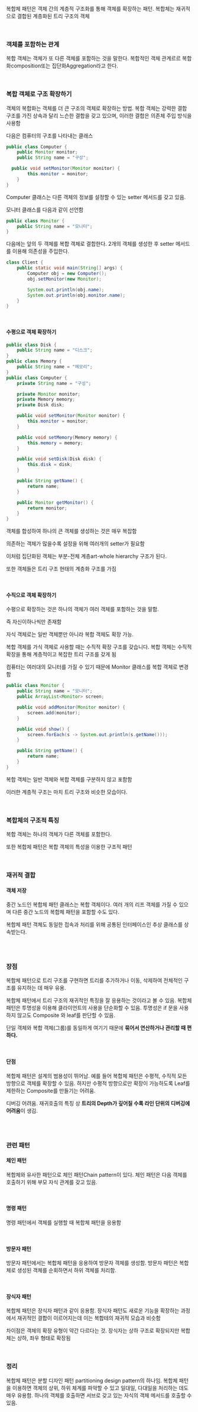 복합체 패턴은 객체 간의 계층적 구조화를 통해 객체를 확장하는 패턴. 복합체는 재귀적으로 결합된 계층화된 트리 구조의 객체

<br/>

### 객체를 포함하는 관계

복합 객체는 객체가 또 다른 객체를 포함하는 것을 말한다. 복합적인 객체 관계르르 복합화composition또는 집단화Aggregation라고 한다.

<br/>

### 복합 객체로 구조 확장하기

객체의 복합화는 객체를 더 큰 구조의 객체로 확장하는 방법. 복합 객체는 강력한 결합 구조를 가진 상속과 달리 느슨한 결합을 갖고 있으며, 이러한 결합은 의존체 주입 방식을 사용함

다음은 컴퓨터의 구조를 나타내는 클래스

```java
public class Computer {
	public Monitor monitor;
	public String name = "구성";

  public void setMonitor(Monitor monitor) {
		this.monitor = monitor;
	}
}
```

Computer 클래스는 다른 객체의 정보를 설정할 수 있는 setter 메서드를 갖고 있음.

모니터 클래스를 다음과 같이 선언함

```java
public class Monitor {
	public String name = "모니터";
}
```

다음에는 앞의 두 객체를 복합 객체로 결합한다. 2개의 객체를 생성한 후 setter 메서드를 이용해 의존성을 주입한다.

```java
class Client {
	public static void main(String[] args) {
		Computer obj = new Computer();
		obj.setMonitor(new Monitor);

		System.out.println(obj.name);
		System.out.println(obj.monitor.name);
	}
}
```

<br/>

#### 수평으로 객체 확장하기

```java
public class Disk {
	public String name = "디스크";
}
public class Memory {
	public String name = "메모리";
}
public class Computer {
    private String name = "구성";

    private Monitor monitor;
    private Memory memory;
    private Disk disk;

    public void setMonitor(Monitor monitor) {
        this.monitor = monitor;
    }

    public void setMemory(Memory memory) {
        this.memory = memory;
    }

    public void setDisk(Disk disk) {
        this.disk = disk;
    }

    public String getName() {
        return name;
    }

    public Monitor getMonitor() {
        return monitor;
    }
}
```

객체를 합성하여 하나의 큰 객체를 생성하는 것은 매우 복잡함

의존하는 객체가 많을수록 설정을 위해 여러개의 setter가 필요함

이처럼 집단화된 객체는 부분-전체 계층art-whole hierarchy 구조가 된다.

또한 객체들은 트리 구조 현태의 계층화 구조를 가짐

<br/>

#### 수직으로 객체 확장하기

수평으로 확장하는 것은 하나의 객체가 여러 객체를 포함하는 것을 말함.

즉 자신이하나씩만 존재함

자식 객체로는 일반 객체뿐만 아니라 복합 객체도 확장 가능.

복합 객체를 가식 객체로 사용할 때는 수직적 확장 구조를 갖습니다. 복합 객체는 수직적 확장을 통해 계층적이고 복잡한 트리 구조를 갖게 됨

컴퓨터는 여러대의 모니터를 가질 수 있기 때문에 Monitor 클래스를 복합 객체로 변경함

```java
public class Monitor {
    public String name = "모니터";
    public ArrayList<Monitor> screen;

    public void addMonitor(Monitor monitor) {
        screen.add(monitor);
    }

    public void show() {
        screen.forEach(s -> System.out.println(s.getName()));
    }

    public String getName() {
        return name;
    }
}
```

복합 객체는 일반 객체와 복합 객체를 구분하지 않고 포함함

이러한 계층적 구조는 마치 트리 구조와 비슷한 모습이다.

<br/>

### 복합체의 구조적 특징

복합 객체는 하나의 객체가 다른 객체를 포함한다.

또한 복합체 패턴은 복합 객체의 특성을 이용한 구조적 패턴

<br/>

### 재귀적 결합

#### 객체 저장

중간 노드인 복합체 패턴 클래스는 복합 객체이다. 여러 개의 리프 객체를 가질 수 있으며 다른 중간 노드의 복합체 패턴을 포함할 수도 있다.

복합체 패턴 객체도 동일한 접속과 처리를 위해 공통된 인터페이스인 추상 클래스를 상속받는다.

<br/><br/>

### 장점

복합체 패턴으로 트리 구조를 구현하면 트리를 추가하거나 이동, 삭제하여 전체적인 구조를 유지하는 데 매우 유용.

복합체 패턴에서 트리 구조의 재귀적인 특징을 잘 응용하는 것이라고 볼 수 있음. 복합체 패턴은 투명성을 이용해 클라이언트의 사용을 단순화할 수 있음. 투명성은 if 문을 사용하지 않고도 Composite 와 leaf를 판단할 수 있음.

단일 객체와 복합 객체(그룹)를 동일하게 여기기 때문에 **묶어서 연산하거나 관리할 때 편하다.**

<br/>

#### 단점

복합체 패턴은 설계의 범용성이 뛰어남. 예를 들어 복합체 패턴은 수평적, 수직적 모든 방향으로 객체를 확장할 수 있음. 하지만 수평적 방향으로만 확장이 가능하도록 Leaf를 제한하는 Composite를 만들기는 어려움.

디버깅 어려움. 재귀호출의 특징 상 **트리의 Depth가 깊어질 수록 라인 단위의 디버깅에 어려움**이 생김.

<br/><br/>

### 관련 패턴

#### 체인 패턴

복합체와 유사한 패턴으로 체인 패턴Chain pattern이 있다. 체인 패턴은 다음 객체를 호출하기 위해 부모 자식 관계를 갖고 있음.

<br/>

#### 명령 패턴

명령 패턴에서 객체를 실행할 때 복합체 패턴을 응용함

<br/>

#### 방문자 패턴

방문자 패턴에서는 복합체 패턴을 응용하여 방문자 객체를 생성함. 방문자 패턴은 복합체로 생성된 객체를 순회하면서 하위 객체를 처리함.

<br/>

#### 장식자 패턴

복합체 패턴은 장식자 패턴과 같이 응용함. 장식자 패턴도 새로운 기능을 확장하는 과정에서 재귀적인 결합이 이르어지는데 이는 복합테의 재귀적 모습과 비슷함

차이점은 객체의 확장 유형이 약간 다르다는 것. 장식자는 상하 구조로 확장되지만 복합체는 상하, 좌우 형태로 확장됨

<br/>

### 정리

복합체 패턴은 분할 디자인 패턴 partitioning design pattern의 하나임. 복합체 패턴을 이용하면 객체의 상위, 하위 체계를 파악할 수 있고 일대일, 다대일을 처리하는 데도 매우 유용함. 하나의 객체를 호출하면 서브로 갖고 있는 자식의 객체 메서드를 호출할 수 있음.